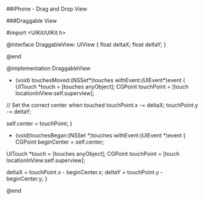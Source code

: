 
##iPhone - Drag and Drop View

###Draggable View
  
  #import <UIKit/UIKit.h> 
 
 @interface DraggableView: UIView {
  float deltaX;
  float deltaY;
 }
 
 @end
 
 @implementation DraggableView
 
 - (void) touchesMoved:(NSSet*)touches withEvent:(UIEvent*)event {
 UITouch *touch = [touches anyObject];
 CGPoint touchPoint = [touch locationInView:self.superview];
 
 // Set the correct center when touched
 touchPoint.x -= deltaX;
 touchPoint.y -= deltaY;
 
 self.center = touchPoint;
 }
 
 - (void)touchesBegan:(NSSet *)touches withEvent:(UIEvent *)event {
 CGPoint beginCenter = self.center;
 
 UITouch *touch = [touches anyObject];
 CGPoint touchPoint = [touch locationInView:self.superview];
 
 deltaX = touchPoint.x - beginCenter.x;
 deltaY = touchPoint.y - beginCenter.y;
 }
 
 @end
 ```


